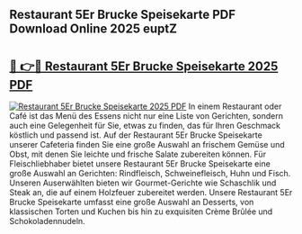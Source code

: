 ## Restaurant 5Er Brucke Speisekarte PDF Download Online 2025 euptZ

# <h2><a href="http://gc5e06j.nevu.top/?p=Restaurant+5Er+Brucke+Speisekarte">🔗 👉🔴 Restaurant 5Er Brucke Speisekarte 2025 PDF</a></h2>

[![Restaurant 5Er Brucke Speisekarte 2025 PDF](https://i.imgur.com/dBaPXMq.png)](http://gc5e06j.nevu.top/?p=Restaurant+5Er+Brucke+Speisekarte)
In einem Restaurant oder Café ist das Menü des Essens nicht nur eine Liste von Gerichten, sondern auch eine Gelegenheit für Sie, etwas zu finden, das für Ihren Geschmack köstlich und passend ist. Auf der Restaurant 5Er Brucke Speisekarte unserer Cafeteria finden Sie eine große Auswahl an frischem Gemüse und Obst, mit denen Sie leichte und frische Salate zubereiten können. Für Fleischliebhaber bietet unsere Restaurant 5Er Brucke Speisekarte eine große Auswahl an Gerichten: Rindfleisch, Schweinefleisch, Huhn und Fisch. Unseren Auserwählten bieten wir Gourmet-Gerichte wie Schaschlik und Steak an, die auf einem Holzfeuer zubereitet werden. Unsere Restaurant 5Er Brucke Speisekarte umfasst eine große Auswahl an Desserts, von klassischen Torten und Kuchen bis hin zu exquisiten Crème Brûlée und Schokoladennudeln.
